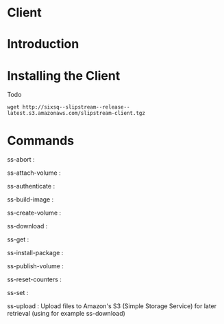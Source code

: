 Client
======

Introduction
============

Installing the Client
=====================

Todo

    wget http://sixsq--slipstream--release--latest.s3.amazonaws.com/slipstream-client.tgz

Commands
========

ss-abort
:   

ss-attach-volume
:   

ss-authenticate
:   

ss-build-image
:   

ss-create-volume
:   

ss-download
:   

ss-get
:   

ss-install-package
:   

ss-publish-volume
:   

ss-reset-counters
:   

ss-set
:   

ss-upload
:   Upload files to Amazon's S3 (Simple Storage Service) for later
    retrieval (using for example ss-download)


